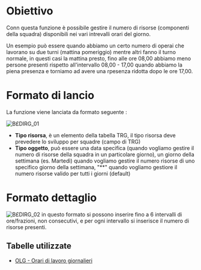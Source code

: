 # Obiettivo
Conn questa funzione è possibile gestire il numero di risorse (componenti della squadra) disponibili nei vari intrevalli orari del giorno.

Un esempio può essere quando abbiamo un certo numero di operai che lavorano su due turni (mattina  pomeriggio) mentre altri fanno il turno normale, in questi casi la mattina presto, fino alle ore 08,00 abbiamo meno persone presenti rispetto all'intervallo 08,00 - 17,00  quando abbiamo la piena presenza e torniamo ad avere una rpesenza ridotta dopo le ore 17,00.

# Formato di lancio
La funzione viene lanciata da formato seguente : 

![B£DIRG_01](http://localhost:3000/immagini/MBDOC_OGG-P_B£DIRG/BXDIRG_01.png)
 * **Tipo risorsa**, è un elemento della tabella TRG, il tipo risorsa deve prevedere lo sviluppo per squadre (campo di TRG)
 * **Tipo oggetto**, può essere una data specifica (quando vogliamo gestire il numero di risorse della squadra in un particolare giorno), un giorno della settimana (es. Martedì) quando vogliamo gestire il numero risorse di uno specifico giorno della settimana, "**" quando vogliamo gestiore il numero risorse valido per tutti i giorni (default)

# Formato dettaglio

![B£DIRG_02](http://localhost:3000/immagini/MBDOC_OGG-P_B£DIRG/BXDIRG_02.png)
in questo formato si possono inserire fino a 6 intervalli di ore/frazioni, non consecutivi, e per ogni intervallo si inserisce il numero di risorse presenti.

## Tabelle utilizzate
- [OLG - Orari di lavoro giornalieri](Sorgenti/OG/TA/OLG)
